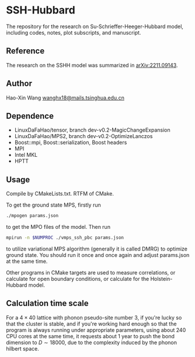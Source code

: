 # SSH-Hubbard
The repository for the research on Su-Schrieffer-Heeger-Hubbard model, including codes, notes, plot subscripts, and manuscript.

## Reference
The research on the SSHH model was summarized in [arXiv:2211.09143](https://arxiv.org/abs/2211.09143).

## Author
Hao-Xin Wang  <wanghx18@mails.tsinghua.edu.cn>

## Dependence
- LinuxDaFaHao/tensor, branch dev-v0.2-MagicChangeExpansion
- LinuxDaFaHao/MPS2, branch dev-v0.2-OptimizeLanczos
- Boost::mpi, Boost::serialization, Boost headers
- MPI
- Intel MKL
- HPTT


## Usage
Compile by CMakeLists.txt. RTFM of CMake.

To get the ground state MPS, firstly run
```bash
./mpogen params.json
```
to get the MPO files of the model. Then run
```bash
mpirun -n $NUMPROC ./vmps_ssh_pbc params.json
```
to utilize variational MPS algorithm (generally it is called DMRG) to optimize ground state.
You should run it once and once again and adjust params.json at the same time.

Other programs in CMake targets are used to measure correlations, or calculate for open boundary conditions, or calculate for the Holstein-Hubbard model.

## Calculation time scale
For a $4\times 40$ lattice with phonon pseudo-site number 3, if you're lucky so that the cluster is stable,
and if you're working hard enough so that the program is always running under appropriate parameters,
using about 240 CPU cores at the same time, it requests about 1 year to push the bond dimension to $D\sim 18000$, 
due to the complexity induced by the phonon hilbert space.